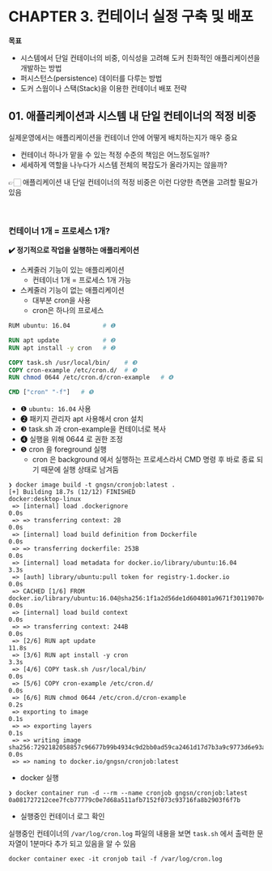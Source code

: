 # CHAPTER 3. 컨테이너 실정 구축 및 배포

**목표**
- 시스템에서 단일 컨테이너의 비중, 이식성을 고려해 도커 친화적인 애플리케이션을 개발하는 방법
- 퍼시스턴스(persistence) 데이터를 다루는 방법
- 도커 스웜이나 스택(Stack)을 이용한 컨테이너 배포 전략


## 01. 애플리케이션과 시스템 내 단일 컨테이너의 적정 비중


실제운영에서는 애플리케이션을 컨테이너 안에 어떻게 배치하는지가 매우 중요
- 컨테이너 하나가 맡을 수 있는 적정 수준의 책임은 어느정도일까?
- 세세하게 역할을 나누다가 시스템 전체의 복잡도가 올라가지는 않을까?

👉🏻 애플리케이션 내 단일 컨테이너의 적정 비중은 이런 다양한 측면을 고려할 필요가 있음

<br/>

### 컨테이너 1개 = 프로세스 1개?

**✔️ 정기적으로 작업을 실행하는 애플리케이션**

- 스케줄러 기능이 있는 애플리케이션
  - 컨테이너 1개 = 프로세스 1개 가능
- 스케줄러 기능이 없는 애플리케이션
  - 대부분 cron을 사용
  - cron은 하나의 프로세스


```dockerfile
RUM ubuntu: 16.04         # ❶

RUN apt update            # ❷
RUN apt install -y cron   # ❷

COPY task.sh /usr/local/bin/    # ❸
COPY cron-example /etc/cron.d/  # ❸
RUN chmod 0644 /etc/cron.d/cron-example   # ❹

CMD ["cron" "-f"]   # ❺
```

- ❶ `ubuntu: 16.04` 사용
- ❷ 패키지 관리자 apt 사용해서 cron 설치
- ❸ task.sh 과 cron-example을 컨테이너로 복사
- ❹ 실행을 위해 0644 로 권한 조정
- ❺ cron 을 foreground 실행 
  - cron 은 background 에서 실행하는 프로세스라서 CMD 명령 후 바로 종료 되기 때문에 실행 상태로 남겨둠

```shell
❯ docker image build -t gngsn/cronjob:latest .
[+] Building 18.7s (12/12) FINISHED                                                                docker:desktop-linux
 => [internal] load .dockerignore                                                                                  0.0s
 => => transferring context: 2B                                                                                    0.0s
 => [internal] load build definition from Dockerfile                                                               0.0s
 => => transferring dockerfile: 253B                                                                               0.0s
 => [internal] load metadata for docker.io/library/ubuntu:16.04                                                    3.3s
 => [auth] library/ubuntu:pull token for registry-1.docker.io                                                      0.0s
 => CACHED [1/6] FROM docker.io/library/ubuntu:16.04@sha256:1f1a2d56de1d604801a9671f301190704c25d604a416f59e03c04  0.0s
 => [internal] load build context                                                                                  0.0s
 => => transferring context: 244B                                                                                  0.0s
 => [2/6] RUN apt update                                                                                          11.8s
 => [3/6] RUN apt install -y cron                                                                                  3.3s
 => [4/6] COPY task.sh /usr/local/bin/                                                                             0.0s 
 => [5/6] COPY cron-example /etc/cron.d/                                                                           0.0s 
 => [6/6] RUN chmod 0644 /etc/cron.d/cron-example                                                                  0.2s 
 => exporting to image                                                                                             0.1s 
 => => exporting layers                                                                                            0.1s 
 => => writing image sha256:7292182058857c96677b99b4934c9d2bb0ad59ca2461d17d7b3a9c9773d6e93a                       0.0s 
 => => naming to docker.io/gngsn/cronjob:latest
```

- docker 실행

```shell
❯ docker container run -d --rm --name cronjob gngsn/cronjob:latest
0a081727212cee7fcb77779c0e7d68a511afb7152f073c93716fa8b2903f6f7b
```

- 실행중인 컨테이너 로그 확인

실행중인 컨테이너의 `/var/log/cron.log` 파일의 내용을 보면 `task.sh` 에서 출력한 문자열이 1분마다 추가 되고 있음을 알 수 있음

```shell
docker container exec -it cronjob tail -f /var/log/cron.log
```





